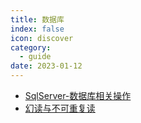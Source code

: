 ```yaml
---
title: 数据库 
index: false
icon: discover
category:
  - guide
date: 2023-01-12
---
```



- [SqlServer-数据库相关操作](SqlServer-数据库相关操作.md)
- [幻读与不可重复读](幻读与不可重复读.md)

